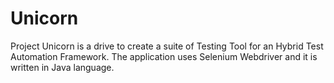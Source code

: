 # Unicorn
Project Unicorn is a drive to create a suite of Testing Tool for an Hybrid Test Automation Framework. The application uses Selenium Webdriver and it is written in Java language.
